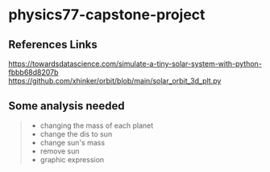 # physics77-capstone-project
## References Links
https://towardsdatascience.com/simulate-a-tiny-solar-system-with-python-fbbb68d8207b
https://github.com/xhinker/orbit/blob/main/solar_orbit_3d_plt.py

## Some analysis needed
> - changing the mass of each planet
> - change the dis to sun 
> - change sun's mass
> - remove sun
> - graphic expression
